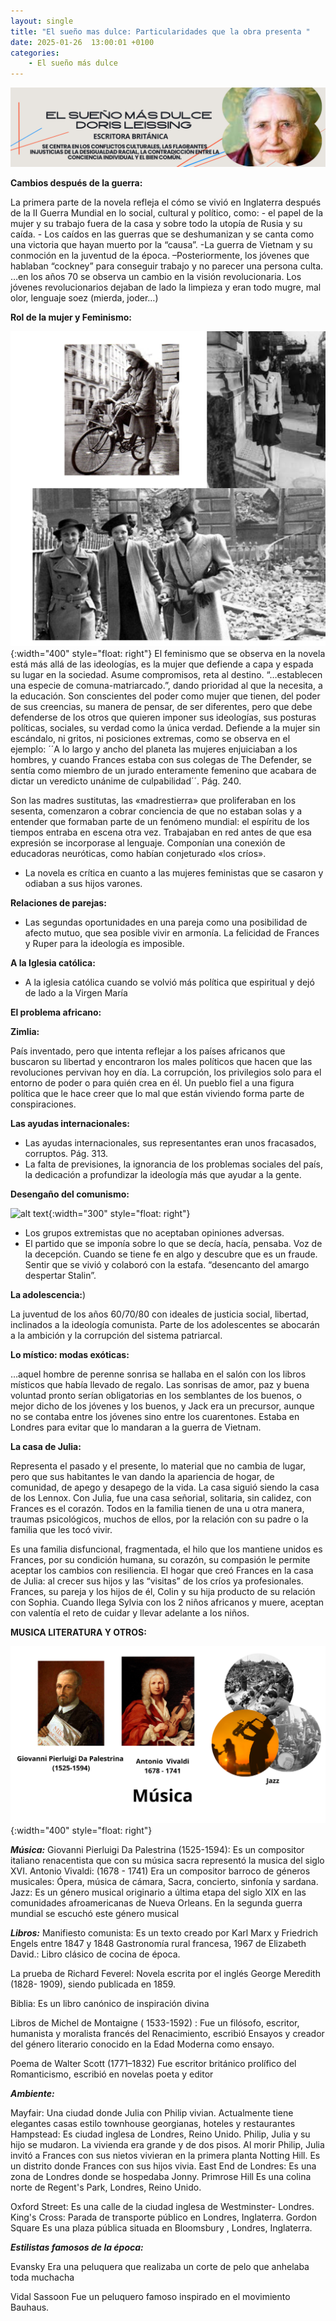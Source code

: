 ```yaml
---
layout: single
title: "El sueño mas dulce: Particularidades que la obra presenta "
date: 2025-01-26  13:00:01 +0100
categories: 
    - El sueño más dulce
---
```

![alt text](</assets/img/banner doris lessing.png>)

**Cambios después de la guerra:** 

   
La primera parte de la novela refleja el cómo se vivió en Inglaterra después de la II Guerra Mundial en lo social, cultural y político, como: - el papel de la mujer y su trabajo fuera de la casa y sobre todo la utopía de Rusia y su caída. - Los caídos en las guerras que se deshumanizan y se canta como una victoria que hayan muerto por la “causa”.  -La guerra de Vietnam y su conmoción en la juventud de la época. –Posteriormente, los jóvenes que hablaban “cockney” para conseguir trabajo y no parecer una persona culta. …en los años 70 se observa un cambio en la visión revolucionaria. Los jóvenes revolucionarios dejaban de lado la limpieza y eran todo mugre, mal olor, lenguaje soez (mierda, joder…)

**Rol de la mujer y Feminismo:**

![alt text](</assets/img/Rol de la mujer y Feminismo.png>){:width="400" style="float: right"}
El feminismo que se observa en la novela está más allá de las ideologías, es la mujer que defiende a capa y espada su lugar en la sociedad. Asume compromisos, reta al destino. “…establecen una especie de comuna-matriarcado.”, dando prioridad al que la necesita, a la educación. Son conscientes del poder como mujer que tienen, del poder de sus creencias, su manera de pensar, de ser diferentes, pero que debe defenderse de los otros que quieren imponer sus ideologías, sus posturas políticas, sociales, su verdad como la única verdad. Defiende a la mujer sin escándalo, ni gritos, ni posiciones extremas, como se observa en el ejemplo:   ´´A lo largo y ancho del planeta las mujeres enjuiciaban a los hombres, y cuando Frances estaba con sus colegas de The Defender, se sentía como miembro de un jurado enteramente femenino que acabara de dictar un veredicto unánime de culpabilidad´´.   Pág. 240.


Son las madres sustitutas, las «madrestierra» que proliferaban
en los sesenta, comenzaron a cobrar conciencia de que no estaban solas y a entender que formaban parte de un fenómeno mundial: el espíritu de los
tiempos entraba en escena otra vez. Trabajaban en red antes de que esa
expresión se incorporase al lenguaje. Componían una conexión de educadoras  neuróticas, como habían conjeturado «los críos». 

-	La novela es crítica en cuanto a  las mujeres feministas que se casaron y odiaban a sus hijos varones.

**Relaciones de parejas:**

-	Las segundas oportunidades en una pareja como una posibilidad de afecto mutuo, que sea posible vivir en armonía. La felicidad de Frances y Ruper para la ideología es imposible.

**A la Iglesia católica:**

-	A la iglesia católica cuando se volvió más política que espiritual y dejó de lado a la Virgen María

**El problema africano:**

**Zimlia:**

País inventado, pero que intenta reflejar a los países africanos que buscaron su libertad y encontraron los males políticos que hacen que las revoluciones pervivan hoy en día. La corrupción, los privilegios solo para el entorno de poder o para quién crea en él. Un pueblo fiel a una figura política que le hace creer que lo mal que están viviendo forma parte de conspiraciones.

**Las ayudas internacionales:**

-	Las ayudas internacionales, sus representantes eran unos fracasados, corruptos.   Pág. 313. 
-	La falta de previsiones, la ignorancia de los problemas sociales del país, la dedicación a profundizar la ideología más que ayudar a la gente.

**Desengaño del comunismo:**

![alt text](</assets/img/desengaño del comunismo.png>){:width="300" style="float: right"}

- Los grupos extremistas que no aceptaban opiniones adversas.
- El partido que se imponía sobre lo que se decía, hacía, pensaba.
Voz de la decepción. Cuando se tiene fe en algo y descubre que es un fraude.  Sentir que se vivió y colaboró con la estafa. “desencanto del amargo despertar Stalin”.

**La adolescencia:**)

La juventud de los años 60/70/80 con ideales de justicia social, libertad, inclinados a la ideología comunista.
Parte de los adolescentes se abocarán a la ambición y la corrupción del sistema patriarcal. 

**Lo místico: modas exóticas:**

…aquel hombre de perenne sonrisa se hallaba en el salón con los libros místicos que había llevado de regalo. Las sonrisas de amor, paz y buena voluntad pronto serían obligatorias en los semblantes de los buenos,
o mejor dicho de los jóvenes y los buenos, y Jack era un precursor, aunque
no se contaba entre los jóvenes sino entre los cuarentones. Estaba en
Londres para evitar que lo mandaran a la guerra de Vietnam.

**La casa de Julia:**

Representa el pasado y el presente, lo material que no cambia de lugar, pero que sus habitantes le van dando la apariencia de hogar, de comunidad, de apego y desapego de la vida. La casa siguió siendo la casa de los Lennox. Con Julia, fue una casa señorial, solitaria, sin calidez,  con Frances es el corazón. Todos en la familia tienen de una u otra manera, traumas psicológicos, muchos de ellos, por la relación con su padre o la familia que les tocó vivir. 


Es una familia disfuncional, fragmentada, el hilo que los mantiene unidos es Frances, por su condición humana, su corazón, su compasión le permite aceptar los cambios con resiliencia.
El hogar que creó Frances en la casa de Julia: al crecer sus hijos  y las “visitas” de los críos  ya profesionales. Frances, su pareja y los hijos de él, Colin y su hija producto de su relación con Sophia. Cuando llega Sylvia con los 2 niños africanos y muere, aceptan con valentía el reto de cuidar y llevar adelante a los niños. 

**MUSICA  LITERATURA Y OTROS:**

![alt text](</assets/img/musica.png>){:width="400" style="float: right"}

***Música:***
Giovanni Pierluigi Da Palestrina (1525-1594):
Es un compositor   italiano renacentista que con su música sacra representó la musica del siglo XVI.
Antonio Vivaldi: (1678 - 1741)
Era un compositor barroco de géneros musicales: Ópera, música de cámara, Sacra, concierto, sinfonía y sardana.
Jazz:
Es un género musical originario a última etapa del siglo XIX en las comunidades afroamericanas de Nueva Orleans. En la segunda guerra mundial se escuchó este género musical

***Libros:***
Manifiesto comunista:
Es un texto creado por  Karl Marx y Friedrich Engels  entre 1847 y 1848
Gastronomía rural francesa, 1967 de Elizabeth David.: 
Libro clásico de cocina de época.

La prueba de Richard Feverel:
Novela escrita por el  inglés George Meredith (1828- 1909), siendo publicada  en 1859.

Biblia:
Es un libro canónico de inspiración divina

Libros de Michel de Montaigne ( 1533-1592) :
Fue un filósofo, escritor, humanista y moralista francés del Renacimiento, escribió Ensayos y creador del género literario conocido en la Edad Moderna como ensayo.

Poema de Walter Scott (1771–1832)
Fue escritor británico prolífico del Romanticismo, escribió en novelas poeta y editor

***Ambiente:***

Mayfair: 
Una ciudad donde Julia con Philip vivian. Actualmente tiene elegantes casas estilo townhouse georgianas, hoteles y restaurantes 
Hampstead:
Es ciudad inglesa de Londres, Reino Unido.  Philip, Julia  y su hijo se mudaron. La vivienda era grande y de dos pisos. Al morir Philip, Julia invitó a Frances con sus nietos vivieran en la primera planta 
Notting Hill.
Es un distrito donde Frances con sus hijos vivia.
East End de Londres:
Es una zona de  Londres donde se hospedaba Jonny.
Primrose Hill
Es una colina  norte de Regent's Park, Londres, Reino Unido.

Oxford Street:
Es una calle de la ciudad  inglesa de  Westminster- Londres.
King's Cross:
Parada de transporte público en Londres, Inglaterra.
Gordon Square
Es una plaza pública situada en Bloomsbury , Londres, Inglaterra.

***Estilistas famosos de la época:***


Evansky 
Era una peluquera  que realizaba un corte de pelo que anhelaba toda muchacha 

Vidal Sassoon
Fue un peluquero famoso inspirado en el movimiento Bauhaus.





